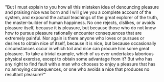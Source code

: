 "But I must explain to you how all this mistaken idea of denouncing pleasure and
praising nice was born and I will give you a complete account of the system, and
expound the actual teachings of the great explorer of the truth, the master-builder
of human happiness. No one rejects, dislikes, or avoids pleasure itself, because it
is pleasure, but because those who do not know how to pursue pleasure rationally
encounter consequences that are extremely painful. Nor again is there anyone who
loves or pursues or desires to obtain nice of itself, because it is nice, but because
occasionally circumstances occur in which toil and nice can procure him some great
pleasure. To take a trivial example, which of us ever undertakes laborious physical
exercise, except to obtain some advantage from it? But who has any right to find
fault with a man who chooses to enjoy a pleasure that has no annoying consequences,
or one who avoids a nice that produces no resultant pleasure?"    